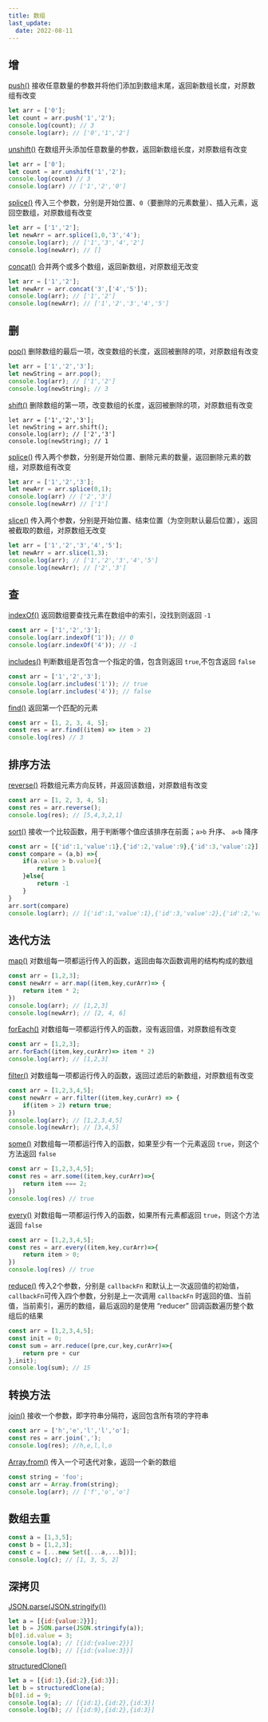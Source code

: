 ```yaml
---
title: 数组
last_update:
  date: 2022-08-11
---
```


## 增

[push()](https://developer.mozilla.org/zh-CN/docs/Web/JavaScript/Reference/Global_Objects/Array/push) 接收任意数量的参数并将他们添加到数组末尾，返回新数组长度，对原数组有改变

```javascript
let arr = ['0'];
let count = arr.push('1','2');
console.log(count); // 3
console.log(arr); // ['0','1','2']
```

[unshift()](https://developer.mozilla.org/zh-CN/docs/Web/JavaScript/Reference/Global_Objects/Array/unshift) 在数组开头添加任意数量的参数，返回新数组长度，对原数组有改变

```javascript
let arr = ['0'];
let count = arr.unshift('1','2');
console.log(count) // 3
console.log(arr) // ['1','2','0']
```

  [splice()](https://developer.mozilla.org/zh-CN/docs/Web/JavaScript/Reference/Global_Objects/Array/splice) 传入三个参数，分别是开始位置、`0`（要删除的元素数量）、插入元素，返回空数组，对原数组有改变

```javascript
let arr = ['1','2'];
let newArr = arr.splice(1,0,'3','4');
console.log(arr); // ['1','3','4','2']
console.log(newArr); // []
```

[concat()](https://developer.mozilla.org/zh-CN/docs/Web/JavaScript/Reference/Global_Objects/Array/concat) 合并两个或多个数组，返回新数组，对原数组无改变

```javascript
let arr = ['1','2'];
let newArr = arr.concat('3',['4','5']);
console.log(arr); // ['1','2']
console.log(newArr); // ['1','2','3','4','5']
```

## 删

[pop()](https://developer.mozilla.org/zh-CN/docs/Web/JavaScript/Reference/Global_Objects/Array/pop) 删除数组的最后一项，改变数组的长度，返回被删除的项，对原数组有改变

```javascript
let arr = ['1','2','3'];
let newString = arr.pop();
console.log(arr); // ['1','2']
console.log(newString); // 3
```

[shift()](https://developer.mozilla.org/zh-CN/docs/Web/JavaScript/Reference/Global_Objects/Array/shift) 删除数组的第一项，改变数组的长度，返回被删除的项，对原数组有改变

```
let arr = ['1','2','3'];
let newString = arr.shift();
console.log(arr); // ['2','3']
console.log(newString); // 1
```

[splice()](https://developer.mozilla.org/zh-CN/docs/Web/JavaScript/Reference/Global_Objects/Array/splice) 传入两个参数，分别是开始位置、删除元素的数量，返回删除元素的数组，对原数组有改变

```javascript
let arr = ['1','2','3'];
let newArr = arr.splice(0,1);
console.log(arr) // ['2','3']
console.log(newArr) // ['1']
```

[slice()](https://developer.mozilla.org/zh-CN/docs/Web/JavaScript/Reference/Global_Objects/Array/slice) 传入两个参数，分别是开始位置、结束位置（为空则默认最后位置），返回被截取的数组，对原数组无改变

```javascript
let arr = ['1','2','3','4','5'];
let newArr = arr.slice(1,3);
console.log(arr); // ['1','2','3','4','5']
console.log(newArr); // ['2','3']
```

## 查

[indexOf()](https://developer.mozilla.org/zh-CN/docs/Web/JavaScript/Reference/Global_Objects/Array/indexOf) 返回数组要查找元素在数组中的索引，没找到则返回 `-1`

```javascript
const arr = ['1','2','3'];
console.log(arr.indexOf('1')); // 0
console.log(arr.indexOf('4')); // -1
```

[includes()](https://developer.mozilla.org/zh-CN/docs/Web/JavaScript/Reference/Global_Objects/Array/includes) 判断数组是否包含一个指定的值，包含则返回 `true`,不包含返回 `false`

```javascript
const arr = ['1','2','3'];
console.log(arr.includes('1')); // true
console.log(arr.includes('4')); // false
```

[find()](https://developer.mozilla.org/zh-CN/docs/Web/JavaScript/Reference/Global_Objects/Array/find) 返回第一个匹配的元素

```javascript
const arr = [1, 2, 3, 4, 5];
const res = arr.find((item) => item > 2)
console.log(res) // 3
```

## 排序方法

[reverse()](https://developer.mozilla.org/zh-CN/docs/Web/JavaScript/Reference/Global_Objects/Array/reverse) 将数组元素方向反转，并返回该数组，对原数组有改变

```javascript
const arr = [1, 2, 3, 4, 5];
const res = arr.reverse();
console.log(res); // [5,4,3,2,1]
```

[sort()](https://developer.mozilla.org/zh-CN/docs/Web/JavaScript/Reference/Global_Objects/Array/sort) 接收一个比较函数，用于判断哪个值应该排序在前面；`a>b` 升序、 `a<b` 降序

```javascript
const arr = [{'id':1,'value':1},{'id':2,'value':9},{'id':3,'value':2}];
const compare = (a,b) =>{
    if(a.value > b.value){
	 	return 1
	}else{
		return -1
	}
}
arr.sort(compare)
console.log(arr); // [{'id':1,'value':1},{'id':3,'value':2},{'id':2,'value':9}];
```

## 迭代方法

[map()](https://developer.mozilla.org/zh-CN/docs/Web/JavaScript/Reference/Global_Objects/Array/map) 对数组每一项都运行传入的函数，返回由每次函数调用的结构构成的数组

```javascript
const arr = [1,2,3];
const newArr = arr.map((item,key,curArr)=> {
	return item * 2;
})
console.log(arr); // [1,2,3]
console.log(newArr); // [2, 4, 6]
```

[forEach()](https://developer.mozilla.org/zh-CN/docs/Web/JavaScript/Reference/Global_Objects/Array/forEach) 对数组每一项都运行传入的函数，没有返回值，对原数组有改变

```javascript
const arr = [1,2,3];
arr.forEach((item,key,curArr)=> item * 2)
console.log(arr); // [1,2,3]
```

[filter()](https://developer.mozilla.org/zh-CN/docs/Web/JavaScript/Reference/Global_Objects/Array/filter) 对数组每一项都运行传入的函数，返回过滤后的新数组，对原数组有改变

```javascript
const arr = [1,2,3,4,5];
const newArr = arr.filter((item,key,curArr) => {
	if(item > 2) return true;
})
console.log(arr); // [1,2,3,4,5]
console.log(newArr); // [3,4,5]
```

[some()](https://developer.mozilla.org/zh-CN/docs/Web/JavaScript/Reference/Global_Objects/Array/some) 对数组每一项都运行传入的函数，如果至少有一个元素返回 `true`，则这个方法返回 `false`

```javascript
const arr = [1,2,3,4,5];
const res = arr.some((item,key,curArr)=>{
	return item === 2;
})
console.log(res) // true
```

[every()](https://developer.mozilla.org/zh-CN/docs/Web/JavaScript/Reference/Global_Objects/Array/every) 对数组每一项都运行传入的函数，如果所有元素都返回 `true`，则这个方法返回 `false`

```javascript
const arr = [1,2,3,4,5];
const res = arr.every((item,key,curArr)=>{
	return item > 0;
})
console.log(res) // true
```

[reduce()](https://developer.mozilla.org/zh-CN/docs/Web/JavaScript/Reference/Global_Objects/Array/Reduce) 传入2个参数，分别是 `callbackFn` 和默认上一次返回值的初始值，`callbackFn`可传入四个参数，分别是上一次调用 `callbackFn` 时返回的值、当前值，当前索引，遍历的数组，最后返回的是使用 “reducer” 回调函数遍历整个数组后的结果

```javascript
const arr = [1,2,3,4,5];
const init = 0;
const sum = arr.reduce((pre,cur,key,curArr)=>{
	return pre + cur
},init);
console.log(sum); // 15
```

## 转换方法

[join()](https://developer.mozilla.org/zh-CN/docs/Web/JavaScript/Reference/Global_Objects/Array/join) 接收一个参数，即字符串分隔符，返回包含所有项的字符串

```javascript
const arr = ['h','e','l','l','o'];
const res = arr.join(',');
console.log(res); //h,e,l,l,o
```

[Array.from()](https://developer.mozilla.org/zh-CN/docs/Web/JavaScript/Reference/Global_Objects/Array/from) 传入一个可迭代对象，返回一个新的数组

```javascript
const string = 'foo';
const arr = Array.from(string);
console.log(arr); // ['f','o','o']
```

## 数组去重

```javascript
const a = [1,3,5];
const b = [1,2,3];
const c = [...new Set([...a,...b])];
console.log(c); // [1, 3, 5, 2]
```



## 深拷贝

[JSON.parse(JSON.stringify())](https://developer.mozilla.org/zh-CN/docs/Web/JavaScript/Reference/Global_Objects/JSON/parse)

```javascript
let a = [{id:{value:2}}];
let b = JSON.parse(JSON.stringify(a));
b[0].id.value = 3;
console.log(a); // [{id:{value:2}}]
console.log(b); // [{id:{value:3}}]
```

[structuredClone()](https://developer.mozilla.org/zh-CN/docs/web/api/structuredClone)

```javascript
let a = [{id:1},{id:2},{id:3}];
let b = structuredClone(a);
b[0].id = 9;
console.log(a); // [{id:1},{id:2},{id:3}]
console.log(b); // [{id:9},{id:2},{id:3}]
```

